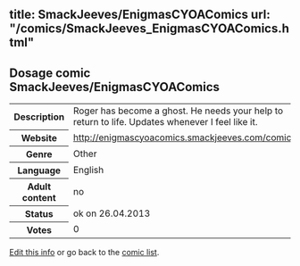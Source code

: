 title: SmackJeeves/EnigmasCYOAComics
url: "/comics/SmackJeeves_EnigmasCYOAComics.html"
---
Dosage comic SmackJeeves/EnigmasCYOAComics
-----------------------------------------

<p id="msg"></p>
<script type="text/javascript">
if (window.location.search === '?edit_info_mail=sent_ok') {
  var elem = document.getElementById("msg");
  elem.innerHTML = 'Edited information sucessfully sent.';
  elem.className = 'ok';
}
</script>
<table class="comicinfo">
<tr>
<th>Description</th><td>Roger has become a ghost. He needs your help to return to life. Updates whenever I feel like it.</td>
</tr>
<tr>
<th>Website</th><td><a href="http://enigmascyoacomics.smackjeeves.com/comics/">http://enigmascyoacomics.smackjeeves.com/comics/</a></td>
</tr>
<tr>
<th>Genre</th><td>Other</td>
</tr>
<tr>
<th>Language</th><td>English</td>
</tr>
<tr>
<th>Adult content</th><td>no</td>
</tr>
<tr>
<th>Status</th><td>ok on 26.04.2013</td>
</tr>
<tr>
<th>Votes</th><td>0</td>
</tr>
</table>

[Edit this info](SmackJeeves_EnigmasCYOAComics_edit.html) or go back to the [comic list](../comic-index.html).
